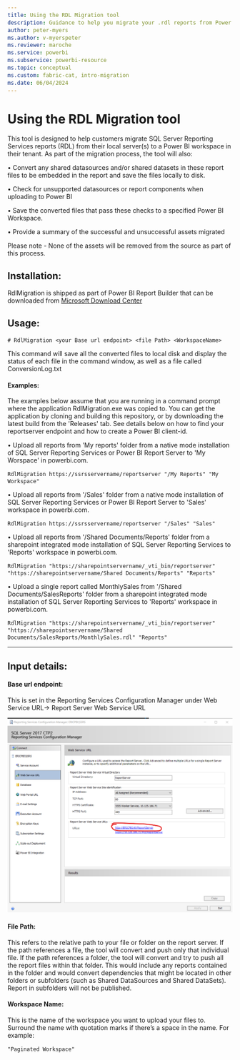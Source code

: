 ```yaml
---
title: Using the RDL Migration tool
description: Guidance to help you migrate your .rdl reports from Power BI Report Server and SQL Server Reporting Services (SSRS) to Power BI using the RdlMigration tool included as part of Power BI Report Builder.
author: peter-myers
ms.author: v-myerspeter
ms.reviewer: maroche
ms.service: powerbi
ms.subservice: powerbi-resource
ms.topic: conceptual
ms.custom: fabric-cat, intro-migration
ms.date: 06/04/2024
---
```


# Using the RDL Migration tool
This tool is designed to help customers migrate SQL Server Reporting Services reports (RDL) from their local server(s) to a Power BI workspace in their tenant.  As part of the migration process, the tool will also:

•	Convert any shared datasources and/or shared datasets in these report files to be embedded in the report and save the files locally to disk.

•	Check for unsupported datasources or report components when uploading to Power BI

•	Save the converted files that pass these checks to a specified Power BI Workspace.

•	Provide a summary of the successful and unsuccessful assets migrated

Please note - None of the assets will be removed from the source as part of this process.

## Installation:

RdlMigration is shipped as part of Power BI Report Builder that can be downloaded from [Microsoft Download Center](https://www.microsoft.com/download/details.aspx?id=105942)

## Usage:

```
# RdlMigration <your Base url endpoint> <file Path> <WorkspaceName>
```

This command will save all the converted files to local disk and display the status of each file in the command window, as well as a file called ConversionLog.txt  

#### Examples:

The examples below assume that you are running in a command prompt where the application RdlMigration.exe was copied to. You can get the application by cloning and building this repository, or by downloading the latest build from the 'Releases' tab. See details below on how to find your reportserver endpoint and how to create a Power BI client-id.

•	Upload  all reports from 'My reports' folder from a native mode installation of SQL Server Reporting Services or Power BI Report Server to 'My Worspace' in powerbi.com.
    
 ```
 RdlMigration https://ssrsservername/reportserver "/My Reports" "My Workspace"
 ```
    
•	Upload  all reports from '/Sales' folder from a native mode installation of SQL Server Reporting Services or Power BI Report Server to 'Sales' workspace in powerbi.com.
    
 ```
 RdlMigration https://ssrsservername/reportserver "/Sales" "Sales"
 ```

•	Upload all reports from '/Shared Documents/Reports' folder from a sharepoint integrated mode installation of SQL Server Reporting Services to 'Reports' workspace in powerbi.com.
    
```
RdlMigration "https://sharepointservername/_vti_bin/reportserver" "https://sharepointservername/Shared Documents/Reports" "Reports"
```

•	Upload a single report called MonthlySales from '/Shared Documents/SalesReports' folder from a sharepoint integrated mode installation of SQL Server Reporting Services to 'Reports' workspace in powerbi.com.
    
```
RdlMigration "https://sharepointservername/_vti_bin/reportserver" "https://sharepointservername/Shared Documents/SalesReports/MonthlySales.rdl" "Reports"
```
---
## Input details:

#### Base url endpoint: 
This is set in the Reporting Services Configuration Manager under Web Service URL-> Report Server Web Service URL

![Screenshot of RS Config tool showing webservice url](media/using-rdlmigration-tool/config-tool-webservice-url.png)

#### File Path: 
This refers to the relative path to your file or folder on the report server. If the path references a file, the tool will convert and push only that individual file. If the path references a folder, the tool will convert and try to push all the report files within that folder. This would include any reports contained in the folder and would convert dependencies that might be located in other folders or subfolders (such as Shared DataSources and Shared DataSets). Report in subfolders will not be published.

#### Workspace Name:
This is the name of the workspace you want to upload your files to. Surround the name with quotation marks if there’s  a space in the name. For example:
```
"Paginated Workspace"
```
